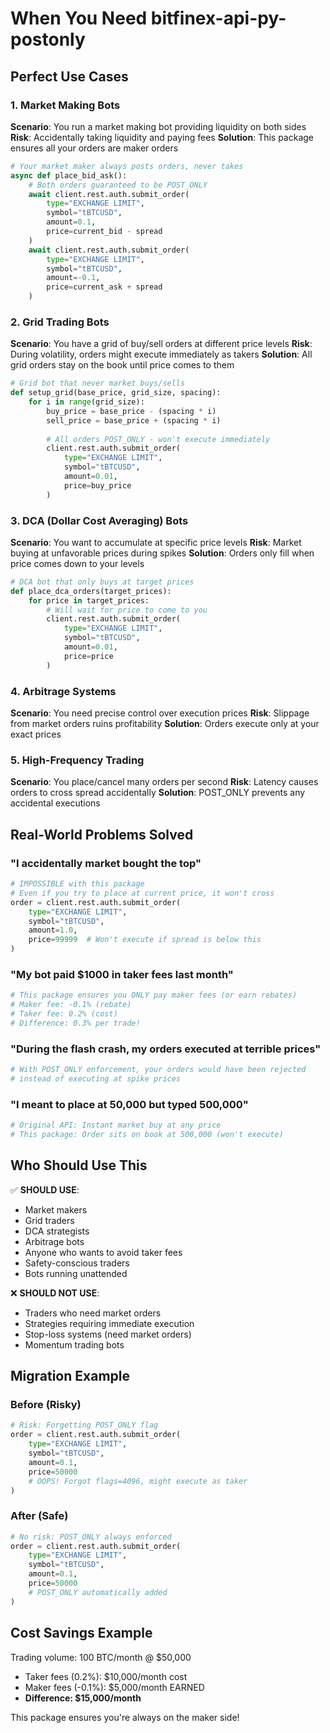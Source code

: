 # When You Need bitfinex-api-py-postonly

## Perfect Use Cases

### 1. Market Making Bots
**Scenario**: You run a market making bot providing liquidity on both sides
**Risk**: Accidentally taking liquidity and paying fees
**Solution**: This package ensures all your orders are maker orders

```python
# Your market maker always posts orders, never takes
async def place_bid_ask():
    # Both orders guaranteed to be POST_ONLY
    await client.rest.auth.submit_order(
        type="EXCHANGE LIMIT",
        symbol="tBTCUSD",
        amount=0.1,
        price=current_bid - spread
    )
    await client.rest.auth.submit_order(
        type="EXCHANGE LIMIT",
        symbol="tBTCUSD",
        amount=-0.1,
        price=current_ask + spread
    )
```

### 2. Grid Trading Bots
**Scenario**: You have a grid of buy/sell orders at different price levels
**Risk**: During volatility, orders might execute immediately as takers
**Solution**: All grid orders stay on the book until price comes to them

```python
# Grid bot that never market buys/sells
def setup_grid(base_price, grid_size, spacing):
    for i in range(grid_size):
        buy_price = base_price - (spacing * i)
        sell_price = base_price + (spacing * i)
        
        # All orders POST_ONLY - won't execute immediately
        client.rest.auth.submit_order(
            type="EXCHANGE LIMIT",
            symbol="tBTCUSD",
            amount=0.01,
            price=buy_price
        )
```

### 3. DCA (Dollar Cost Averaging) Bots
**Scenario**: You want to accumulate at specific price levels
**Risk**: Market buying at unfavorable prices during spikes
**Solution**: Orders only fill when price comes down to your levels

```python
# DCA bot that only buys at target prices
def place_dca_orders(target_prices):
    for price in target_prices:
        # Will wait for price to come to you
        client.rest.auth.submit_order(
            type="EXCHANGE LIMIT",
            symbol="tBTCUSD",
            amount=0.01,
            price=price
        )
```

### 4. Arbitrage Systems
**Scenario**: You need precise control over execution prices
**Risk**: Slippage from market orders ruins profitability
**Solution**: Orders execute only at your exact prices

### 5. High-Frequency Trading
**Scenario**: You place/cancel many orders per second
**Risk**: Latency causes orders to cross spread accidentally
**Solution**: POST_ONLY prevents any accidental executions

## Real-World Problems Solved

### "I accidentally market bought the top"
```python
# IMPOSSIBLE with this package
# Even if you try to place at current price, it won't cross
order = client.rest.auth.submit_order(
    type="EXCHANGE LIMIT",
    symbol="tBTCUSD",
    amount=1.0,
    price=99999  # Won't execute if spread is below this
)
```

### "My bot paid $1000 in taker fees last month"
```python
# This package ensures you ONLY pay maker fees (or earn rebates)
# Maker fee: -0.1% (rebate)
# Taker fee: 0.2% (cost)
# Difference: 0.3% per trade!
```

### "During the flash crash, my orders executed at terrible prices"
```python
# With POST_ONLY enforcement, your orders would have been rejected
# instead of executing at spike prices
```

### "I meant to place at 50,000 but typed 500,000"
```python
# Original API: Instant market buy at any price
# This package: Order sits on book at 500,000 (won't execute)
```

## Who Should Use This

✅ **SHOULD USE**:
- Market makers
- Grid traders
- DCA strategists
- Arbitrage bots
- Anyone who wants to avoid taker fees
- Safety-conscious traders
- Bots running unattended

❌ **SHOULD NOT USE**:
- Traders who need market orders
- Strategies requiring immediate execution
- Stop-loss systems (need market orders)
- Momentum trading bots

## Migration Example

### Before (Risky)
```python
# Risk: Forgetting POST_ONLY flag
order = client.rest.auth.submit_order(
    type="EXCHANGE LIMIT",
    symbol="tBTCUSD",
    amount=0.1,
    price=50000
    # OOPS! Forgot flags=4096, might execute as taker
)
```

### After (Safe)
```python
# No risk: POST_ONLY always enforced
order = client.rest.auth.submit_order(
    type="EXCHANGE LIMIT",
    symbol="tBTCUSD",
    amount=0.1,
    price=50000
    # POST_ONLY automatically added
)
```

## Cost Savings Example

Trading volume: 100 BTC/month @ $50,000
- Taker fees (0.2%): $10,000/month cost
- Maker fees (-0.1%): $5,000/month EARNED
- **Difference: $15,000/month**

This package ensures you're always on the maker side!